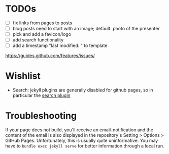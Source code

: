 # TODOs

- [ ] fix links from pages to posts
- [ ] blog posts need to start with an image; default: photo of the presenter
- [ ] pick and add a favicon/logo
- [ ] add search functionality
- [ ] add a timestamp "last modified: <file-date>" to template

https://guides.github.com/features/issues/

# Wishlist

- Search: jekyll plugins are generally disabled for github pages, so in
  particular the [search
  plugin](https://github.com/slashdotdash/jekyll-lunr-js-search/issues/82)

# Troubleshooting

If your page does not build, you'll receive an email-notification and
the content of the email is also displayed in the repository's Setting >
Options > GitHub Pages. Unfortunately, this is usually quite
uninformative. You may have to `bundle exec jekyll serve` for better
information through a local run.
